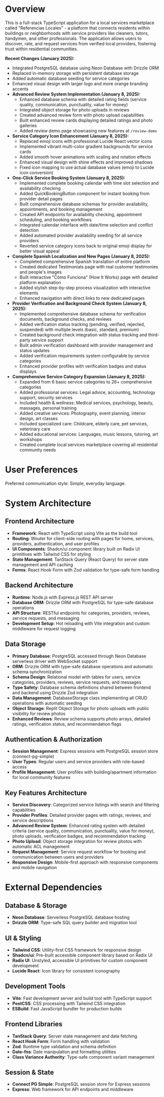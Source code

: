 # Overview

This is a full-stack TypeScript application for a local services marketplace called "Referencias Locales" - a platform that connects residents within buildings or neighborhoods with service providers like cleaners, tutors, handymen, and other professionals. The application allows users to discover, rate, and request services from verified local providers, fostering trust within residential communities.

**Recent Changes (January 2025):**
- Integrated PostgreSQL database using Neon Database with Drizzle ORM
- Replaced in-memory storage with persistent database storage
- Added automatic database seeding for service categories
- Enhanced visual design with larger logo and more orange branding accents
- **Advanced Review System Implementation (January 8, 2025):**
  - Enhanced database schema with detailed rating fields (service quality, communication, punctuality, value for money)
  - Integrated object storage for photo uploads in reviews
  - Created advanced review form with photo upload capabilities
  - Built enhanced review cards displaying detailed ratings and photo galleries
  - Added review demo page showcasing new features at `/review-demo`
- **Service Category Icon Enhancement (January 8, 2025):**
  - Replaced emoji icons with professional Lucide React vector icons
  - Implemented vibrant multi-color gradient backgrounds for service cards
  - Added smooth hover animations with scaling and rotation effects
  - Enhanced visual design with shine effects and improved shadows
  - Fixed icon mapping to use actual database values (emoji to Lucide icon conversion)
- **One-Click Service Booking System (January 8, 2025):**
  - Implemented complete booking calendar with time slot selection and availability checking
  - Added QuickBookingButton component for instant booking from provider detail pages
  - Built comprehensive database schemas for provider availability, appointments, and booking management
  - Created API endpoints for availability checking, appointment scheduling, and booking workflows
  - Integrated calendar interface with date/time selection and conflict detection
  - Added automated provider availability seeding for all service providers
  - Reverted service category icons back to original emoji display for better visual appeal
- **Complete Spanish Localization and New Pages (January 8, 2025):**
  - Completed comprehensive Spanish translation of entire platform
  - Created dedicated Testimonials page with real customer testimonies and people's images
  - Built interactive "Cómo Funciona" (How It Works) page with detailed platform explanation
  - Added stylish step-by-step process visualization with interactive elements
  - Enhanced navigation with direct links to new dedicated pages
- **Provider Verification and Background Check System (January 8, 2025):**
  - Implemented comprehensive database schema for verification documents, background checks, and reviews
  - Added verification status tracking (pending, verified, rejected, suspended) with multiple levels (basic, standard, premium)
  - Created background check integration with status tracking and third-party service support
  - Built admin verification dashboard with provider management and status updates
  - Added verification requirements system configurable by service categories
  - Enhanced provider profiles with verification badges and status displays
- **Comprehensive Service Category Expansion (January 8, 2025):**
  - Expanded from 6 basic service categories to 26+ comprehensive categories
  - Added professional services: Legal advice, accounting, technology support, security services
  - Included health & wellness: Medical services, psychology, beauty, massages, personal training
  - Added creative services: Photography, event planning, interior design, art classes
  - Included specialized care: Childcare, elderly care, pet services, veterinary care
  - Added educational services: Languages, music lessons, tutoring, art workshops
  - Created complete local services marketplace covering all residential community needs

# User Preferences

Preferred communication style: Simple, everyday language.

# System Architecture

## Frontend Architecture
- **Framework**: React with TypeScript using Vite as the build tool
- **Routing**: Wouter for client-side routing with pages for home, services, providers, authentication, and user profiles
- **UI Components**: Shadcn/ui component library built on Radix UI primitives with Tailwind CSS for styling
- **State Management**: TanStack Query (React Query) for server state management and API caching
- **Forms**: React Hook Form with Zod validation for type-safe form handling

## Backend Architecture
- **Runtime**: Node.js with Express.js REST API server
- **Database ORM**: Drizzle ORM with PostgreSQL for type-safe database operations
- **API Structure**: RESTful endpoints for categories, providers, reviews, service requests, and messaging
- **Development Setup**: Hot reloading with Vite integration and custom middleware for request logging

## Data Storage
- **Primary Database**: PostgreSQL accessed through Neon Database serverless driver with WebSocket support
- **ORM**: Drizzle ORM with type-safe database operations and automatic schema synchronization
- **Schema Design**: Relational model with tables for users, service categories, providers, reviews, service requests, and messages
- **Type Safety**: Database schema definitions shared between frontend and backend using Drizzle Zod integration
- **Data Management**: DatabaseStorage class implementing all CRUD operations with automatic seeding
- **Object Storage**: Replit Object Storage for photo uploads with public visibility for review photos
- **Enhanced Reviews**: Review schema supports photo arrays, detailed ratings, verification status, and recommendation flags

## Authentication & Authorization
- **Session Management**: Express sessions with PostgreSQL session store (connect-pg-simple)
- **User Types**: Regular users and service providers with role-based access
- **Profile Management**: User profiles with building/apartment information for local community features

## Key Features Architecture
- **Service Discovery**: Categorized service listings with search and filtering capabilities
- **Provider Profiles**: Detailed provider pages with ratings, reviews, and service descriptions
- **Advanced Review System**: Enhanced rating system with detailed criteria (service quality, communication, punctuality, value for money), photo uploads, verification badges, and recommendation tracking
- **Photo Upload**: Object storage integration for review photos with automatic ACL management
- **Request Management**: Service request workflow for booking and communication between users and providers
- **Responsive Design**: Mobile-first approach with responsive components and mobile navigation

# External Dependencies

## Database & Storage
- **Neon Database**: Serverless PostgreSQL database hosting
- **Drizzle ORM**: Type-safe SQL query builder and migration tool

## UI & Styling
- **Tailwind CSS**: Utility-first CSS framework for responsive design
- **Shadcn/ui**: Pre-built accessible component library based on Radix UI
- **Radix UI**: Unstyled, accessible UI primitives for custom component development
- **Lucide React**: Icon library for consistent iconography

## Development Tools
- **Vite**: Fast development server and build tool with TypeScript support
- **PostCSS**: CSS processing with Tailwind CSS integration
- **ESBuild**: Fast JavaScript bundler for production builds

## Frontend Libraries
- **TanStack Query**: Server state management and data fetching
- **React Hook Form**: Form handling with validation
- **Zod**: Runtime type validation and schema definition
- **Date-fns**: Date manipulation and formatting utilities
- **Class Variance Authority**: Type-safe component variant management

## Session & State
- **Connect PG Simple**: PostgreSQL session store for Express sessions
- **Express**: Web framework for API endpoints and middleware